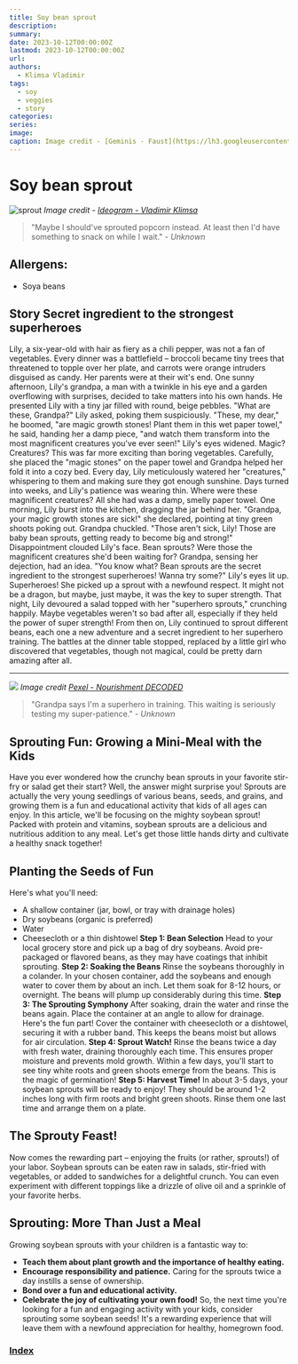 ```yaml
---
title: Soy bean sprout
description: 
summary: 
date: 2023-10-12T00:00:00Z
lastmod: 2023-10-12T00:00:00Z
url: 
authors:
  - Klimsa Vladimir
tags:
  - soy
  - veggies
  - story
categories: 
series: 
image: 
caption: Image credit - [Geminis - Faust](https://lh3.googleusercontent.com/fife/ALs6j_FEqSowIFTp2XQR6dIqzn00rcc88ziSxAF6SV3StP0ONGcTXffkDPFkhuCYSynAaNMYi4jEcFb8JPPMkbDV5V2pOyTgEKEVIWvn2DTl7hAq9T6Y4LpVQ9cDOQKjyeZkM7xXJONr3LiATEatP1EoxHCuOZqKibgAVScbPC8UO6OuWf4nCLasWvFyL7F1rX5gQVa35ON_ASNYU-cGoXSZfpsE9x-A2RjDa3zMnkDFnPeeJd8j35oZ31eYszygEGWHrNkvQFZ8IbTT_yFCTg4ST1v-TcOM08_5ylrrnla9cxXdL6B-EmgGMOojqsWgMnM2GMXuDtx9yMURb51TyhNeTt6QPC8FqORmJGaTq6CndzPDUeliqZ0ioO5_ynyRc92qBfd6Fq03zthXGilx2SQENHQtxXCMQGvkbojP5YII7U82BG7jLCwcIYOV0lB0DJHE1_yUoM7auJGBDJsF9Lr3Dy4DWQHURRj3JHMRq1pKS6fVo37op7o7WgwTunjLg-SCmsuDPsjZ9hJhplqpd-xkj7AF0zcvfVXX8ocw8tEd6sPoRc9ML1uF4lXLIC_KQSGxpYOpSP7qGKhrTWwfzxsp01VX6Zxx-Hj6KZhyBEnyibGNQSghZqPLqqiXyG1JgJNjCgVhViLw0LxU_2fyjIPWIIw7WkHrIBMA8t7aV0Sq7CCbskbJzADiNRNMlFA8oxZr3iEXZrgpb5YHYLz22kaUlwmoc-aqyz4Z9yYOlTwvC-_KOZfuE4RZp315Gm7yY30D-84Ja-6Zcmaar_b6ZKdroRHj2Szf9pk8dUVIPw_I65Lspx-hex_WUQBxK8W9tif_5o6vMEJCRDMKZTJGvApWSd5YqQMlO24VVQjQ2Dm8iDSnc8J1L1lmuQAU_SOLXXFEmdQXAdWCjR5sDdsXQvkOHIHqX4b9rgAZy5MVdNyCK1hujs8RLwmlyRudF8LP-wgB8B2ZFKAcVyAsP1v0cS95FtpyahL8-bO9stQKPoFh7UtZDpl1x_H8UpT859olEg-9Gc_u0g1cg2r7oGp8XA1OT0IfYHDL_rIAICm4lYdvj_bS3706nBex6qlQ6aLVcGfJN1qeKNmszmuaTexR_a_iunsdqz3S_y5USjreQf74WTjH0Zp5derpaQ1v5mjqN3KdyO2ok8oPDr3nuFli0-KefE4Fnk8CtOKqCWT-bLBvRIo43ARmmhLLWZ0GKJmI0Y2Z3T_-tIkp47G3wba_bbiYf43iau1ALVwnqFwIQ2Tg8zbYYJEGrg7h3HWxrYVuk8qkwMtWslAQ3kJ13itUOUv4q8xxAv2oeHOrwjx7xfBCovZKu4HmzEBDPV3wpiIY1ga_Vd3Y2aW4e4ISvcUuxCOy8uQqVtXHEdI5F9v8PxhwL_utnHD2VgvQ=s512/)
---
```

# Soy bean sprout
![sprout](sprout.webp)
*Image credit - [Ideogram - Vladimir Klimsa](https://ideogram.ai/assets/image/lossless/response/T2pa6rHAReaIG4mxvuKTEA)*

> "Maybe I should've sprouted popcorn instead. At least then I'd have something to snack on while I wait." - *Unknown*
## Allergens:
- Soya beans
## Story Secret ingredient to the strongest superheroes
Lily, a six-year-old with hair as fiery as a chili pepper, was not a fan of vegetables. Every dinner was a battlefield – broccoli became tiny trees that threatened to topple over her plate, and carrots were orange intruders disguised as candy. Her parents were at their wit's end.
One sunny afternoon, Lily's grandpa, a man with a twinkle in his eye and a garden overflowing with surprises, decided to take matters into his own hands. He presented Lily with a tiny jar filled with round, beige pebbles.
"What are these, Grandpa?" Lily asked, poking them suspiciously.
"These, my dear," he boomed, "are magic growth stones! Plant them in this wet paper towel," he said, handing her a damp piece, "and watch them transform into the most magnificent creatures you've ever seen!"
Lily's eyes widened. Magic? Creatures? This was far more exciting than boring vegetables. Carefully, she placed the "magic stones" on the paper towel and Grandpa helped her fold it into a cozy bed.
Every day, Lily meticulously watered her "creatures," whispering to them and making sure they got enough sunshine. Days turned into weeks, and Lily's patience was wearing thin. Where were these magnificent creatures? All she had was a damp, smelly paper towel.
One morning, Lily burst into the kitchen, dragging the jar behind her. "Grandpa, your magic growth stones are sick!" she declared, pointing at tiny green shoots poking out.
Grandpa chuckled. "Those aren't sick, Lily! Those are baby bean sprouts, getting ready to become big and strong!"
Disappointment clouded Lily's face. Bean sprouts? Were those the magnificent creatures she'd been waiting for? Grandpa, sensing her dejection, had an idea. "You know what? Bean sprouts are the secret ingredient to the strongest superheroes! Wanna try some?"
Lily's eyes lit up. Superheroes! She picked up a sprout with a newfound respect. It might not be a dragon, but maybe, just maybe, it was the key to super strength.
That night, Lily devoured a salad topped with her "superhero sprouts," crunching happily. Maybe vegetables weren't so bad after all, especially if they held the power of super strength! From then on, Lily continued to sprout different beans, each one a new adventure and a secret ingredient to her superhero training. The battles at the dinner table stopped, replaced by a little girl who discovered that vegetables, though not magical, could be pretty darn amazing after all.

---
![](sprouts.jpg)
*Image credit [Pexel - Nourishment DECODED](https://www.pexels.com/photo/close-up-shot-of-bean-sprouts-8912711/)*
> "Grandpa says I'm a superhero in training. This waiting is seriously testing my super-patience." - *Unknown*
## Sprouting Fun: Growing a Mini-Meal with the Kids
Have you ever wondered how the crunchy bean sprouts in your favorite stir-fry or salad get their start? Well, the answer might surprise you! Sprouts are actually the very young seedlings of various beans, seeds, and grains, and growing them is a fun and educational activity that kids of all ages can enjoy.
In this article, we'll be focusing on the mighty soybean sprout! Packed with protein and vitamins, soybean sprouts are a delicious and nutritious addition to any meal. Let's get those little hands dirty and cultivate a healthy snack together!
## Planting the Seeds of Fun
Here's what you'll need:
* A shallow container (jar, bowl, or tray with drainage holes)
* Dry soybeans (organic is preferred)
* Water
* Cheesecloth or a thin dishtowel
**Step 1: Bean Selection**
Head to your local grocery store and pick up a bag of dry soybeans. Avoid pre-packaged or flavored beans, as they may have coatings that inhibit sprouting.
**Step 2: Soaking the Beans**
Rinse the soybeans thoroughly in a colander. In your chosen container, add the soybeans and enough water to cover them by about an inch. Let them soak for 8-12 hours, or overnight. The beans will plump up considerably during this time.
**Step 3: The Sprouting Symphony**
After soaking, drain the water and rinse the beans again. Place the container at an angle to allow for drainage. Here's the fun part! Cover the container with cheesecloth or a dishtowel, securing it with a rubber band. This keeps the beans moist but allows for air circulation.
**Step 4: Sprout Watch!**
Rinse the beans twice a day with fresh water, draining thoroughly each time. This ensures proper moisture and prevents mold growth. Within a few days, you'll start to see tiny white roots and green shoots emerge from the beans. This is the magic of germination!
**Step 5: Harvest Time!**
In about 3-5 days, your soybean sprouts will be ready to enjoy! They should be around 1-2 inches long with firm roots and bright green shoots. Rinse them one last time and arrange them on a plate.
## The Sprouty Feast!
Now comes the rewarding part – enjoying the fruits (or rather, sprouts!) of your labor. Soybean sprouts can be eaten raw in salads, stir-fried with vegetables, or added to sandwiches for a delightful crunch. You can even experiment with different toppings like a drizzle of olive oil and a sprinkle of your favorite herbs.
## Sprouting: More Than Just a Meal
Growing soybean sprouts with your children is a fantastic way to:
* **Teach them about plant growth and the importance of healthy eating.**
* **Encourage responsibility and patience.** Caring for the sprouts twice a day instills a sense of ownership.
* **Bond over a fun and educational activity.**
* **Celebrate the joy of cultivating your own food!**
So, the next time you're looking for a fun and engaging activity with your kids, consider sprouting some soybean seeds! It's a rewarding experience that will leave them with a newfound appreciation for healthy, homegrown food.
### [Index](content/children-recipe/Index.md)
